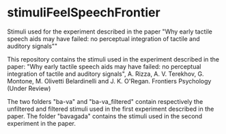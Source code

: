 # stimuliFeelSpeechFrontier
Stimuli used for the experiment described in the paper "Why early tactile speech aids may have failed: no perceptual integration of tactile and auditory signals""

This repository contains the stimuli used in the experiment described in the paper:
"Why early tactile speech aids may have failed: no perceptual integration of tactile and auditory signals", 
A. Rizza, A. V. Terekhov, G. Montone, M. Olivetti Belardinelli and  J. K. O'Regan. Frontiers Psychology (Under Review)

The two folders "ba-va" and "ba-va_filtered" contain respectively the unfiltered and filtered stimuli used in the first experiment described in the paper. The folder "bavagada" contains the stimuli used in the second experiment in the paper.
